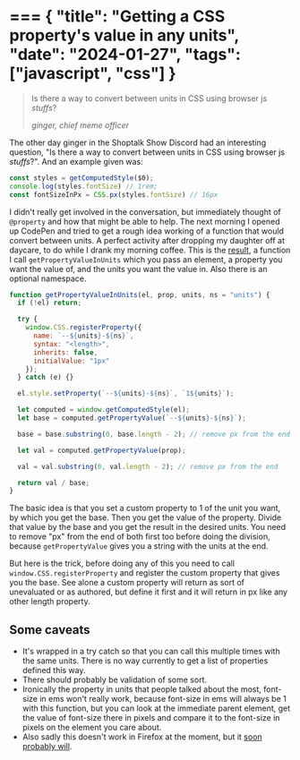 ===
{
	"title": "Getting a CSS property's value in any units",
	"date": "2024-01-27",
	"tags": ["javascript", "css"]
}
===

<blockquote class="interstitial">
	<p>Is there a way to convert between units in CSS using browser js <em>stuffs</em>?</p>
	<footer>
		<cite>ginger, chief meme officer</cite>
	</footer>
</blockquote>

The other day ginger in the Shoptalk Show Discord had an interesting question, "Is there a way to convert between units in CSS using browser js <em>stuffs</em>?". And an example given was:

```js
const styles = getComputedStyle($0);
console.log(styles.fontSize) // 1rem;
const fontSizeInPx = CSS.px(styles.fontSize) // 16px
```

I didn't really get involved in the conversation, but immediately thought of `@property` and how that might be able to help. The next morning I opened up CodePen and tried to get a rough idea working of a function that would convert between units. A perfect activity after dropping my daughter off at daycare, to do while I drank my morning coffee. This is the <a href="https://codepen.io/erickmerchant/pen/RwdjbeQ?editors=0010">result</a>, a function I call `getPropertyValueInUnits` which you pass an element, a property you want the value of, and the units you want the value in. Also there is an optional namespace.

```js
function getPropertyValueInUnits(el, prop, units, ns = "units") {
  if (!el) return;

  try {
    window.CSS.registerProperty({
      name: `--${units}-${ns}`,
      syntax: "<length>",
      inherits: false,
      initialValue: "1px"
    });
  } catch (e) {}

  el.style.setProperty(`--${units}-${ns}`, `1${units}`);

  let computed = window.getComputedStyle(el);
  let base = computed.getPropertyValue(`--${units}-${ns}`);

  base = base.substring(0, base.length - 2); // remove px from the end

  let val = computed.getPropertyValue(prop);

  val = val.substring(0, val.length - 2); // remove px from the end

  return val / base;
}
```

The basic idea is that you set a custom property to 1 of the unit you want, by which you get the base. Then you get the value of the property. Divide that value by the base and you get the result in the desired units. You need to remove "px" from the end of both first too before doing the division, because `getPropertyValue` gives you a string with the units at the end.

But here is the trick, before doing any of this you need to call `window.CSS.registerProperty` and register the custom property that gives you the base. See alone a custom property will return as sort of unevaluated or as authored, but define it first and it will return in px like any other length property.

## Some caveats

- It's wrapped in a try catch so that you can call this multiple times with the same units. There is no way currently to get a list of properties defined this way.
- There should probably be validation of some sort.
- Ironically the property in units that people talked about the most, font-size in ems won't really work, because font-size in ems will always be 1 with this function, but you can look at the immediate parent element, get the value of font-size there in pixels and compare it to the font-size in pixels on the element you care about.
- Also sadly this doesn't work in Firefox at the moment, but it <a href="https://caniuse.com/?search=registerProperty">soon probably will</a>.
